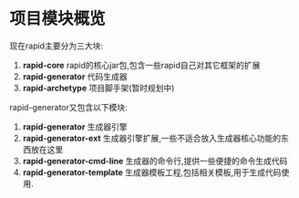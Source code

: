 # 项目模块概览 #

现在rapid主要分为三大块:

  1. **rapid-core**          rapid的核心jar包,包含一些rapid自己对其它框架的扩展
  1. **rapid-generator**     代码生成器
  1. **rapid-archetype**     项目脚手架(暂时规划中)

rapid-generator又包含以下模块:
  1. **rapid-generator**      生成器引擎
  1. **rapid-generator-ext**  生成器引擎扩展,一些不适合放入生成器核心功能的东西放在这里
  1. **rapid-generator-cmd-line** 生成器的命令行,提供一些便捷的命令生成代码
  1. **rapid-generator-template** 生成器模板工程,包括相关模板,用于生成代码使用.